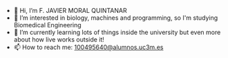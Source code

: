 - 👋 Hi, I’m F. JAVIER MORAL QUINTANAR
- 👀 I’m interested in biology, machines and programming, so I'm studying Biomedical Engineering
- 🌱 I’m currently learning lots of things inside the university but even more about how live works outside it!
- 📫 How to reach me: 100495640@alumnos.uc3m.es

<!---
Javi-dM/Javi-dM is a ✨ special ✨ repository because its `README.md` (this file) appears on your GitHub profile.
You can click the Preview link to take a look at your changes.
--->
